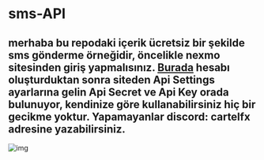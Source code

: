 # sms-API

## merhaba bu repodaki içerik ücretsiz bir şekilde sms gönderme örneğidir, öncelikle nexmo sitesinden giriş yapmalısınız. [Burada](https://www.vonage.com/) hesabı oluşturduktan sonra siteden Api Settings ayarlarına gelin Api Secret ve Api Key orada bulunuyor, kendinize göre kullanabilirsiniz hiç bir gecikme yoktur. Yapamayanlar discord: cartelfx adresine yazabilirsiniz.

![img](https://cdn.discordapp.com/attachments/1118782795385426050/1229675382039646270/Screenshot_2024-04-16-10-07-49-095_com.google.android.apps.messaging.png?ex=66308b71&is=661e1671&hm=ced408e10582ef0606bada1d1aea8c9c0de41da696c28d0c66b33f8cbf791069&)
